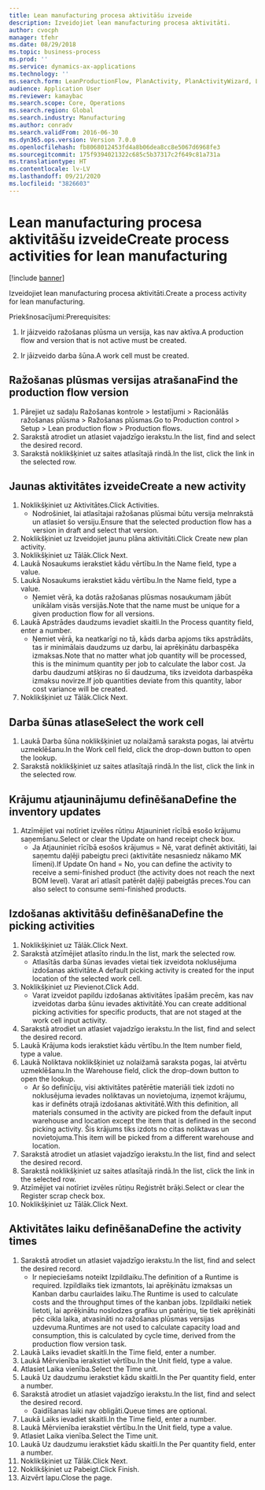 ```yaml
---
title: Lean manufacturing procesa aktivitāšu izveide
description: Izveidojiet lean manufacturing procesa aktivitāti.
author: cvocph
manager: tfehr
ms.date: 08/29/2018
ms.topic: business-process
ms.prod: ''
ms.service: dynamics-ax-applications
ms.technology: ''
ms.search.form: LeanProductionFlow, PlanActivity, PlanActivityWizard, LeanWorkCellLookup, InventLocationIdLookup, PlanActivityDetails, KanbanJobPickingListPart
audience: Application User
ms.reviewer: kamaybac
ms.search.scope: Core, Operations
ms.search.region: Global
ms.search.industry: Manufacturing
ms.author: conradv
ms.search.validFrom: 2016-06-30
ms.dyn365.ops.version: Version 7.0.0
ms.openlocfilehash: fb8068012453fd4a8b06dea8cc8e5067d6968fe3
ms.sourcegitcommit: 175f9394021322c685c5b37317c2f649c81a731a
ms.translationtype: HT
ms.contentlocale: lv-LV
ms.lasthandoff: 09/21/2020
ms.locfileid: "3826603"
---
```

# <a name="create-process-activities-for-lean-manufacturing"></a><span data-ttu-id="40489-103">Lean manufacturing procesa aktivitāšu izveide</span><span class="sxs-lookup"><span data-stu-id="40489-103">Create process activities for lean manufacturing</span></span>

[!include [banner](../../includes/banner.md)]

<span data-ttu-id="40489-104">Izveidojiet lean manufacturing procesa aktivitāti.</span><span class="sxs-lookup"><span data-stu-id="40489-104">Create a process activity for lean manufacturing.</span></span> 

<span data-ttu-id="40489-105">Priekšnosacījumi:</span><span class="sxs-lookup"><span data-stu-id="40489-105">Prerequisites:</span></span> 

1. <span data-ttu-id="40489-106">Ir jāizveido ražošanas plūsma un versija, kas nav aktīva.</span><span class="sxs-lookup"><span data-stu-id="40489-106">A production flow and version that is not active must be created.</span></span>

2. <span data-ttu-id="40489-107">Ir jāizveido darba šūna.</span><span class="sxs-lookup"><span data-stu-id="40489-107">A work cell must be created.</span></span>


## <a name="find-the-production-flow-version"></a><span data-ttu-id="40489-108">Ražošanas plūsmas versijas atrašana</span><span class="sxs-lookup"><span data-stu-id="40489-108">Find the production flow version</span></span>
1. <span data-ttu-id="40489-109">Pārejiet uz sadaļu Ražošanas kontrole > Iestatījumi > Racionālās ražošanas plūsma > Ražošanas plūsmas.</span><span class="sxs-lookup"><span data-stu-id="40489-109">Go to Production control > Setup > Lean production flow > Production flows.</span></span>
2. <span data-ttu-id="40489-110">Sarakstā atrodiet un atlasiet vajadzīgo ierakstu.</span><span class="sxs-lookup"><span data-stu-id="40489-110">In the list, find and select the desired record.</span></span>
3. <span data-ttu-id="40489-111">Sarakstā noklikšķiniet uz saites atlasītajā rindā.</span><span class="sxs-lookup"><span data-stu-id="40489-111">In the list, click the link in the selected row.</span></span>

## <a name="create-a-new-activity"></a><span data-ttu-id="40489-112">Jaunas aktivitātes izveide</span><span class="sxs-lookup"><span data-stu-id="40489-112">Create a new activity</span></span>
1. <span data-ttu-id="40489-113">Noklikšķiniet uz Aktivitātes.</span><span class="sxs-lookup"><span data-stu-id="40489-113">Click Activities.</span></span>
    * <span data-ttu-id="40489-114">Nodrošiniet, lai atlasītajai ražošanas plūsmai būtu versija melnrakstā un atlasiet šo versiju.</span><span class="sxs-lookup"><span data-stu-id="40489-114">Ensure that the selected production flow has a version in draft and select that version.</span></span>  
2. <span data-ttu-id="40489-115">Noklikšķiniet uz Izveidojiet jaunu plāna aktivitāti.</span><span class="sxs-lookup"><span data-stu-id="40489-115">Click Create new plan activity.</span></span>
3. <span data-ttu-id="40489-116">Noklikšķiniet uz Tālāk.</span><span class="sxs-lookup"><span data-stu-id="40489-116">Click Next.</span></span>
4. <span data-ttu-id="40489-117">Laukā Nosaukums ierakstiet kādu vērtību.</span><span class="sxs-lookup"><span data-stu-id="40489-117">In the Name field, type a value.</span></span>
5. <span data-ttu-id="40489-118">Laukā Nosaukums ierakstiet kādu vērtību.</span><span class="sxs-lookup"><span data-stu-id="40489-118">In the Name field, type a value.</span></span>
    * <span data-ttu-id="40489-119">Ņemiet vērā, ka dotās ražošanas plūsmas nosaukumam jābūt unikālam visās versijās.</span><span class="sxs-lookup"><span data-stu-id="40489-119">Note that the name must be unique for a given production flow for all versions.</span></span>  
6. <span data-ttu-id="40489-120">Laukā Apstrādes daudzums ievadiet skaitli.</span><span class="sxs-lookup"><span data-stu-id="40489-120">In the Process quantity field, enter a number.</span></span>
    * <span data-ttu-id="40489-121">Ņemiet vērā, ka neatkarīgi no tā, kāds darba apjoms tiks apstrādāts, tas ir minimālais daudzums uz darbu, lai aprēķinātu darbaspēka izmaksas.</span><span class="sxs-lookup"><span data-stu-id="40489-121">Note that no matter what job quantity will be processed, this is the minimum quantity per job to calculate the labor cost.</span></span> <span data-ttu-id="40489-122">Ja darbu daudzumi atšķiras no šī daudzuma, tiks izveidota darbaspēka izmaksu novirze.</span><span class="sxs-lookup"><span data-stu-id="40489-122">If job quantities deviate from this quantity, labor cost variance will be created.</span></span>  
7. <span data-ttu-id="40489-123">Noklikšķiniet uz Tālāk.</span><span class="sxs-lookup"><span data-stu-id="40489-123">Click Next.</span></span>

## <a name="select-the-work-cell"></a><span data-ttu-id="40489-124">Darba šūnas atlase</span><span class="sxs-lookup"><span data-stu-id="40489-124">Select the work cell</span></span>
1. <span data-ttu-id="40489-125">Laukā Darba šūna noklikšķiniet uz nolaižamā saraksta pogas, lai atvērtu uzmeklēšanu.</span><span class="sxs-lookup"><span data-stu-id="40489-125">In the Work cell field, click the drop-down button to open the lookup.</span></span>
2. <span data-ttu-id="40489-126">Sarakstā noklikšķiniet uz saites atlasītajā rindā.</span><span class="sxs-lookup"><span data-stu-id="40489-126">In the list, click the link in the selected row.</span></span>

## <a name="define-the-inventory-updates"></a><span data-ttu-id="40489-127">Krājumu atjauninājumu definēšana</span><span class="sxs-lookup"><span data-stu-id="40489-127">Define the inventory updates</span></span>
1. <span data-ttu-id="40489-128">Atzīmējiet vai notīriet izvēles rūtiņu Atjauniniet rīcībā esošo krājumu saņemšanu.</span><span class="sxs-lookup"><span data-stu-id="40489-128">Select or clear the Update on hand receipt check box.</span></span>
    * <span data-ttu-id="40489-129">Ja Atjauniniet rīcībā esošos krājumus = Nē, varat definēt aktivitāti, lai saņemtu daļēji pabeigtu preci (aktivitāte nesasniedz nākamo MK līmeni).</span><span class="sxs-lookup"><span data-stu-id="40489-129">If Update On hand = No, you can define the activity to receive a semi-finished product (the activity does not reach the next BOM level).</span></span>    <span data-ttu-id="40489-130">Varat arī atlasīt patērēt daļēji pabeigtās preces.</span><span class="sxs-lookup"><span data-stu-id="40489-130">You can also select to consume semi-finished products.</span></span>  

## <a name="define-the-picking-activities"></a><span data-ttu-id="40489-131">Izdošanas aktivitāšu definēšana</span><span class="sxs-lookup"><span data-stu-id="40489-131">Define the picking activities</span></span>
1. <span data-ttu-id="40489-132">Noklikšķiniet uz Tālāk.</span><span class="sxs-lookup"><span data-stu-id="40489-132">Click Next.</span></span>
2. <span data-ttu-id="40489-133">Sarakstā atzīmējiet atlasīto rindu.</span><span class="sxs-lookup"><span data-stu-id="40489-133">In the list, mark the selected row.</span></span>
    * <span data-ttu-id="40489-134">Atlasītās darba šūnas ievades vietai tiek izveidota noklusējuma izdošanas aktivitāte.</span><span class="sxs-lookup"><span data-stu-id="40489-134">A default picking activity is created for the input location of the selected work cell.</span></span>  
3. <span data-ttu-id="40489-135">Noklikšķiniet uz Pievienot.</span><span class="sxs-lookup"><span data-stu-id="40489-135">Click Add.</span></span>
    * <span data-ttu-id="40489-136">Varat izveidot papildu izdošanas aktivitātes īpašām precēm, kas nav izveidotas darba šūnu ievades aktivitātē.</span><span class="sxs-lookup"><span data-stu-id="40489-136">You can create additional picking activities for specific products, that are not staged at the work cell input activity.</span></span>  
4. <span data-ttu-id="40489-137">Sarakstā atrodiet un atlasiet vajadzīgo ierakstu.</span><span class="sxs-lookup"><span data-stu-id="40489-137">In the list, find and select the desired record.</span></span>
5. <span data-ttu-id="40489-138">Laukā Krājuma kods ierakstiet kādu vērtību.</span><span class="sxs-lookup"><span data-stu-id="40489-138">In the Item number field, type a value.</span></span>
6. <span data-ttu-id="40489-139">Laukā Noliktava noklikšķiniet uz nolaižamā saraksta pogas, lai atvērtu uzmeklēšanu.</span><span class="sxs-lookup"><span data-stu-id="40489-139">In the Warehouse field, click the drop-down button to open the lookup.</span></span>
    * <span data-ttu-id="40489-140">Ar šo definīciju, visi aktivitātes patērētie materiāli tiek izdoti no noklusējuma ievades noliktavas un novietojuma, izņemot krājumu, kas ir definēts otrajā izdošanas aktivitātē.</span><span class="sxs-lookup"><span data-stu-id="40489-140">With this definition, all materials consumed in the activity are picked from the default input warehouse and location except the item that is defined in the second picking activity.</span></span> <span data-ttu-id="40489-141">Šis krājums tiks izdots no citas noliktavas un novietojuma.</span><span class="sxs-lookup"><span data-stu-id="40489-141">This item will be picked from a different warehouse and location.</span></span>  
7. <span data-ttu-id="40489-142">Sarakstā atrodiet un atlasiet vajadzīgo ierakstu.</span><span class="sxs-lookup"><span data-stu-id="40489-142">In the list, find and select the desired record.</span></span>
8. <span data-ttu-id="40489-143">Sarakstā noklikšķiniet uz saites atlasītajā rindā.</span><span class="sxs-lookup"><span data-stu-id="40489-143">In the list, click the link in the selected row.</span></span>
9. <span data-ttu-id="40489-144">Atzīmējiet vai notīriet izvēles rūtiņu Reģistrēt brāķi.</span><span class="sxs-lookup"><span data-stu-id="40489-144">Select or clear the Register scrap check box.</span></span>
10. <span data-ttu-id="40489-145">Noklikšķiniet uz Tālāk.</span><span class="sxs-lookup"><span data-stu-id="40489-145">Click Next.</span></span>

## <a name="define-the-activity-times"></a><span data-ttu-id="40489-146">Aktivitātes laiku definēšana</span><span class="sxs-lookup"><span data-stu-id="40489-146">Define the activity times</span></span>
1. <span data-ttu-id="40489-147">Sarakstā atrodiet un atlasiet vajadzīgo ierakstu.</span><span class="sxs-lookup"><span data-stu-id="40489-147">In the list, find and select the desired record.</span></span>
    * <span data-ttu-id="40489-148">Ir nepieciešams noteikt Izpildlaiku.</span><span class="sxs-lookup"><span data-stu-id="40489-148">The definition of a Runtime is required.</span></span> <span data-ttu-id="40489-149">Izpildlaiks tiek izmantots, lai aprēķinātu izmaksas un Kanban darbu caurlaides laiku.</span><span class="sxs-lookup"><span data-stu-id="40489-149">The Runtime is used to calculate costs and the throughput times of the kanban jobs.</span></span> <span data-ttu-id="40489-150">Izpildlaiki netiek lietoti, lai aprēķinātu noslodzes grafiku un patēriņu, tie tiek aprēķināti pēc cikla laika, atvasināti no ražošanas plūsmas versijas uzdevuma.</span><span class="sxs-lookup"><span data-stu-id="40489-150">Runtimes are not used to calculate capacity load and consumption, this is calculated by cycle time, derived from the production flow version task.</span></span>  
2. <span data-ttu-id="40489-151">Laukā Laiks ievadiet skaitli.</span><span class="sxs-lookup"><span data-stu-id="40489-151">In the Time field, enter a number.</span></span>
3. <span data-ttu-id="40489-152">Laukā Mērvienība ierakstiet vērtību.</span><span class="sxs-lookup"><span data-stu-id="40489-152">In the Unit field, type a value.</span></span>
4. <span data-ttu-id="40489-153">Atlasiet Laika vienība.</span><span class="sxs-lookup"><span data-stu-id="40489-153">Select the Time unit.</span></span>
5. <span data-ttu-id="40489-154">Laukā Uz daudzumu ierakstiet kādu skaitli.</span><span class="sxs-lookup"><span data-stu-id="40489-154">In the Per quantity field, enter a number.</span></span>
6. <span data-ttu-id="40489-155">Sarakstā atrodiet un atlasiet vajadzīgo ierakstu.</span><span class="sxs-lookup"><span data-stu-id="40489-155">In the list, find and select the desired record.</span></span>
    * <span data-ttu-id="40489-156">Gaidīšanas laiki nav obligāti.</span><span class="sxs-lookup"><span data-stu-id="40489-156">Queue times are optional.</span></span>  
7. <span data-ttu-id="40489-157">Laukā Laiks ievadiet skaitli.</span><span class="sxs-lookup"><span data-stu-id="40489-157">In the Time field, enter a number.</span></span>
8. <span data-ttu-id="40489-158">Laukā Mērvienība ierakstiet vērtību.</span><span class="sxs-lookup"><span data-stu-id="40489-158">In the Unit field, type a value.</span></span>
9. <span data-ttu-id="40489-159">Atlasiet Laika vienība.</span><span class="sxs-lookup"><span data-stu-id="40489-159">Select the Time unit.</span></span>
10. <span data-ttu-id="40489-160">Laukā Uz daudzumu ierakstiet kādu skaitli.</span><span class="sxs-lookup"><span data-stu-id="40489-160">In the Per quantity field, enter a number.</span></span>
11. <span data-ttu-id="40489-161">Noklikšķiniet uz Tālāk.</span><span class="sxs-lookup"><span data-stu-id="40489-161">Click Next.</span></span>
12. <span data-ttu-id="40489-162">Noklikšķiniet uz Pabeigt.</span><span class="sxs-lookup"><span data-stu-id="40489-162">Click Finish.</span></span>
13. <span data-ttu-id="40489-163">Aizvērt lapu.</span><span class="sxs-lookup"><span data-stu-id="40489-163">Close the page.</span></span>


